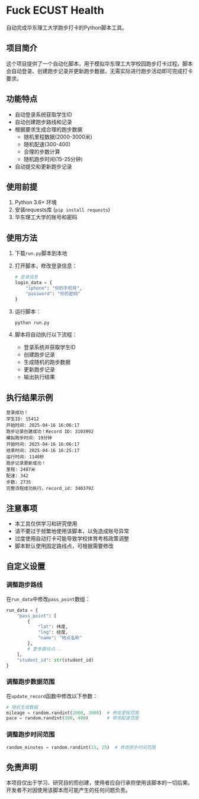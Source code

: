 # Fuck ECUST Health

自动完成华东理工大学跑步打卡的Python脚本工具。

## 项目简介

这个项目提供了一个自动化脚本，用于模拟华东理工大学校园跑步打卡过程。脚本会自动登录、创建跑步记录并更新跑步数据，无需实际进行跑步活动即可完成打卡要求。

## 功能特点

- 自动登录系统获取学生ID
- 自动创建跑步路线和记录
- 根据要求生成合理的跑步数据
  - 随机里程数据(2000-3000米)
  - 随机配速(300-400)
  - 合理的步数计算
  - 随机跑步时间(15-25分钟)
- 自动提交和更新跑步记录

## 使用前提

1. Python 3.6+ 环境
2. 安装requests库 (`pip install requests`)
3. 华东理工大学的账号和密码

## 使用方法

1. 下载`run.py`脚本到本地

2. 打开脚本，修改登录信息：
   ```python
   # 登录信息
   login_data = {
       "iphone": "你的手机号",
       "password": "你的密码"
   }
   ```

3. 运行脚本：
   ```bash
   python run.py
   ```

4. 脚本将自动执行以下流程：
   - 登录系统并获取学生ID
   - 创建跑步记录
   - 生成随机的跑步数据
   - 更新跑步记录
   - 输出执行结果

## 执行结果示例

```
登录成功！
学生ID: 15412
开始时间: 2025-04-16 16:06:17
跑步记录创建成功！Record ID: 3103992
模拟跑步时间: 19分钟
开始时间: 2025-04-16 16:06:17
结束时间: 2025-04-16 16:25:17
运行时间: 1140秒
跑步记录更新成功！
里程: 2487米
配速: 342
步数: 2735
完整流程成功执行，record_id: 3403792
```

## 注意事项

- 本工具仅供学习和研究使用
- 请不要过于频繁地使用该脚本，以免造成账号异常
- 过度使用自动打卡可能导致学校体育考核政策调整
- 脚本默认使用固定路线点，可根据需要修改

## 自定义设置

### 调整跑步路线

在`run_data`中修改`pass_point`数组：

```python
run_data = {
    "pass_point": [
        {
            "lat": 纬度,
            "lng": 经度,
            "name": "地点名称"
        },
        # 更多路线点...
    ],
    "student_id": str(student_id)
}
```

### 调整跑步数据范围

在`update_record`函数中修改以下参数：

```python
# 随机生成数据
mileage = random.randint(2000, 3000)  # 修改里程范围
pace = random.randint(300, 400)       # 修改配速范围
```

### 调整跑步时间范围

```python
random_minutes = random.randint(15, 25)  # 修改跑步时间范围
```

## 免责声明

本项目仅出于学习、研究目的而创建，使用者应自行承担使用该脚本的一切后果。开发者不对因使用该脚本而可能产生的任何问题负责。
